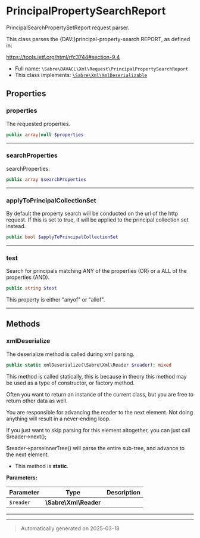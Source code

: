 
# PrincipalPropertySearchReport

PrincipalSearchPropertySetReport request parser.

This class parses the {DAV:}principal-property-search REPORT, as defined
in:

https://tools.ietf.org/html/rfc3744#section-9.4

* Full name: `\Sabre\DAVACL\Xml\Request\PrincipalPropertySearchReport`
* This class implements:
[`\Sabre\Xml\XmlDeserializable`](../../../Xml/XmlDeserializable.md)



## Properties


### properties

The requested properties.

```php
public array|null $properties
```






***

### searchProperties

searchProperties.

```php
public array $searchProperties
```






***

### applyToPrincipalCollectionSet

By default the property search will be conducted on the url of the http
request. If this is set to true, it will be applied to the principal
collection set instead.

```php
public bool $applyToPrincipalCollectionSet
```






***

### test

Search for principals matching ANY of the properties (OR) or a ALL of
the properties (AND).

```php
public string $test
```

This property is either "anyof" or "allof".




***

## Methods


### xmlDeserialize

The deserialize method is called during xml parsing.

```php
public static xmlDeserialize(\Sabre\Xml\Reader $reader): mixed
```

This method is called statically, this is because in theory this method
may be used as a type of constructor, or factory method.

Often you want to return an instance of the current class, but you are
free to return other data as well.

You are responsible for advancing the reader to the next element. Not
doing anything will result in a never-ending loop.

If you just want to skip parsing for this element altogether, you can
just call $reader->next();

$reader->parseInnerTree() will parse the entire sub-tree, and advance to
the next element.

* This method is **static**.




**Parameters:**

| Parameter | Type | Description |
|-----------|------|-------------|
| `$reader` | **\Sabre\Xml\Reader** |  |





***


***
> Automatically generated on 2025-03-18
